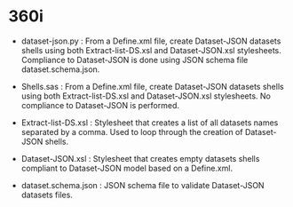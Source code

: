 # 360i

* dataset-json.py : From a Define.xml file, create Dataset-JSON datasets shells using both Extract-list-DS.xsl and Dataset-JSON.xsl stylesheets. Compliance to Dataset-JSON is done using JSON schema file dataset.schema.json.

* Shells.sas : From a Define.xml file, create Dataset-JSON datasets shells using both Extract-list-DS.xsl and Dataset-JSON.xsl stylesheets. No compliance to Dataset-JSON is performed.

* Extract-list-DS.xsl : Stylesheet that creates a list of all datasets names separated by a comma. Used to loop through the creation of Dataset-JSON shells.

* Dataset-JSON.xsl : Stylesheet that creates empty datasets shells compliant to Dataset-JSON model based on a Define.xml.

* dataset.schema.json : JSON schema file to validate Dataset-JSON datasets files.
